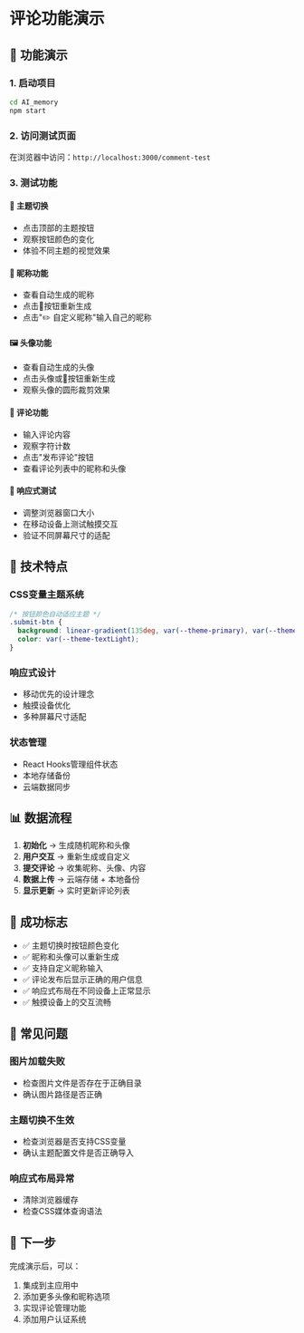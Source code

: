 # 评论功能演示

## 🎯 功能演示

### 1. 启动项目
```bash
cd AI_memory
npm start
```

### 2. 访问测试页面
在浏览器中访问：`http://localhost:3000/comment-test`

### 3. 测试功能

#### 🎨 主题切换
- 点击顶部的主题按钮
- 观察按钮颜色的变化
- 体验不同主题的视觉效果

#### 👤 昵称功能
- 查看自动生成的昵称
- 点击🔄按钮重新生成
- 点击"✏️ 自定义昵称"输入自己的昵称

#### 🖼️ 头像功能
- 查看自动生成的头像
- 点击头像或🔄按钮重新生成
- 观察头像的圆形裁剪效果

#### 💬 评论功能
- 输入评论内容
- 观察字符计数
- 点击"发布评论"按钮
- 查看评论列表中的昵称和头像

#### 📱 响应式测试
- 调整浏览器窗口大小
- 在移动设备上测试触摸交互
- 验证不同屏幕尺寸的适配

## 🔧 技术特点

### CSS变量主题系统
```css
/* 按钮颜色自动适应主题 */
.submit-btn {
  background: linear-gradient(135deg, var(--theme-primary), var(--theme-primaryHover));
  color: var(--theme-textLight);
}
```

### 响应式设计
- 移动优先的设计理念
- 触摸设备优化
- 多种屏幕尺寸适配

### 状态管理
- React Hooks管理组件状态
- 本地存储备份
- 云端数据同步

## 📊 数据流程

1. **初始化** → 生成随机昵称和头像
2. **用户交互** → 重新生成或自定义
3. **提交评论** → 收集昵称、头像、内容
4. **数据上传** → 云端存储 + 本地备份
5. **显示更新** → 实时更新评论列表

## 🎉 成功标志

- ✅ 主题切换时按钮颜色变化
- ✅ 昵称和头像可以重新生成
- ✅ 支持自定义昵称输入
- ✅ 评论发布后显示正确的用户信息
- ✅ 响应式布局在不同设备上正常显示
- ✅ 触摸设备上的交互流畅

## 🐛 常见问题

### 图片加载失败
- 检查图片文件是否存在于正确目录
- 确认图片路径是否正确

### 主题切换不生效
- 检查浏览器是否支持CSS变量
- 确认主题配置文件是否正确导入

### 响应式布局异常
- 清除浏览器缓存
- 检查CSS媒体查询语法

## 🚀 下一步

完成演示后，可以：
1. 集成到主应用中
2. 添加更多头像和昵称选项
3. 实现评论管理功能
4. 添加用户认证系统
